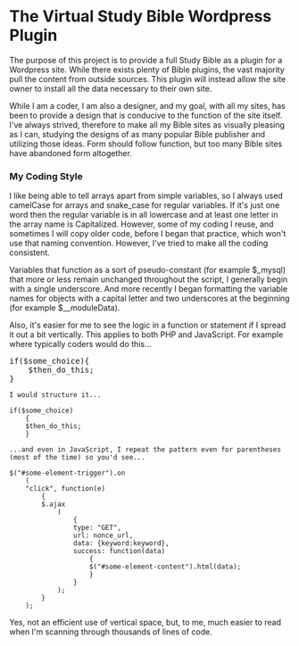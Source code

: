 # The Virtual Study Bible Wordpress Plugin

The purpose of this project is to provide a full Study Bible as a plugin for a Wordpress site. While there exists plenty of Bible plugins, the vast majority pull the content from outside sources. This plugin will instead allow the site owner to install all the data necessary to their own site. 

While I am a coder, I am also a designer, and my goal, with all my sites, has been to provide a design that is conducive to the function of the site itself. I've always strived, therefore to make all my Bible sites as visually pleasing as I can, studying the designs of as many popular Bible publisher and utilizing those ideas. Form should follow function, but too many Bible sites have abandoned form altogether.

### My Coding Style 

I like being able to tell arrays apart from simple variables, so I always used camelCase for arrays and snake_case for regular variables. If it's just one word then the regular variable is in all lowercase and at least one letter in the array name is Capitalized. However, some of my coding I reuse, and sometimes I will copy older code, before I began that practice, which won't use that naming convention. However, I've tried to make all the coding consistent.

Variables that function as a sort of pseudo-constant (for example $_mysql) that more or less remain unchanged throughout the script, I generally begin with a single underscore. And more recently I began formatting the variable names for objects with a capital letter and two underscores at the beginning (for example $__moduleData).

Also, it's easier for me to see the logic in a function or statement if I spread it out a bit vertically. This applies to both PHP and JavaScript. For example where typically coders would do this... 
<pre>
if($some_choice){
	$then_do_this;
}
</pre>

	I would structure it... 

```
if($some_choice)
	{
	$then_do_this;
	} 
```

	...and even in JavaScript, I repeat the pattern even for parentheses (most of the time) so you'd see... 

```			
$("#some-element-trigger").on
	(
	"click", function(e)
		{
		$.ajax
			(
				{
				type: "GET",
				url: nonce_url,
				data: {keyword:keyword},
				success: function(data)
					{
					$("#some-element-content").html(data);
					}
				}
			);
		}
	);
```

Yes, not an efficient use of vertical space, but, to me, much easier to read when I'm scanning through thousands of lines of code.